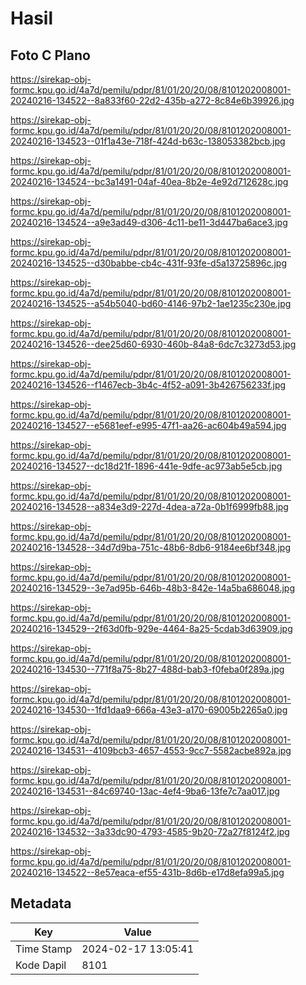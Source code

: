 # Hasil

## Foto C Plano

https://sirekap-obj-formc.kpu.go.id/4a7d/pemilu/pdpr/81/01/20/20/08/8101202008001-20240216-134522--8a833f60-22d2-435b-a272-8c84e6b39926.jpg

https://sirekap-obj-formc.kpu.go.id/4a7d/pemilu/pdpr/81/01/20/20/08/8101202008001-20240216-134523--01f1a43e-718f-424d-b63c-138053382bcb.jpg

https://sirekap-obj-formc.kpu.go.id/4a7d/pemilu/pdpr/81/01/20/20/08/8101202008001-20240216-134524--bc3a1491-04af-40ea-8b2e-4e92d712628c.jpg

https://sirekap-obj-formc.kpu.go.id/4a7d/pemilu/pdpr/81/01/20/20/08/8101202008001-20240216-134524--a9e3ad49-d306-4c11-be11-3d447ba6ace3.jpg

https://sirekap-obj-formc.kpu.go.id/4a7d/pemilu/pdpr/81/01/20/20/08/8101202008001-20240216-134525--d30babbe-cb4c-431f-93fe-d5a13725896c.jpg

https://sirekap-obj-formc.kpu.go.id/4a7d/pemilu/pdpr/81/01/20/20/08/8101202008001-20240216-134525--a54b5040-bd60-4146-97b2-1ae1235c230e.jpg

https://sirekap-obj-formc.kpu.go.id/4a7d/pemilu/pdpr/81/01/20/20/08/8101202008001-20240216-134526--dee25d60-6930-460b-84a8-6dc7c3273d53.jpg

https://sirekap-obj-formc.kpu.go.id/4a7d/pemilu/pdpr/81/01/20/20/08/8101202008001-20240216-134526--f1467ecb-3b4c-4f52-a091-3b426756233f.jpg

https://sirekap-obj-formc.kpu.go.id/4a7d/pemilu/pdpr/81/01/20/20/08/8101202008001-20240216-134527--e5681eef-e995-47f1-aa26-ac604b49a594.jpg

https://sirekap-obj-formc.kpu.go.id/4a7d/pemilu/pdpr/81/01/20/20/08/8101202008001-20240216-134527--dc18d21f-1896-441e-9dfe-ac973ab5e5cb.jpg

https://sirekap-obj-formc.kpu.go.id/4a7d/pemilu/pdpr/81/01/20/20/08/8101202008001-20240216-134528--a834e3d9-227d-4dea-a72a-0b1f6999fb88.jpg

https://sirekap-obj-formc.kpu.go.id/4a7d/pemilu/pdpr/81/01/20/20/08/8101202008001-20240216-134528--34d7d9ba-751c-48b6-8db6-9184ee6bf348.jpg

https://sirekap-obj-formc.kpu.go.id/4a7d/pemilu/pdpr/81/01/20/20/08/8101202008001-20240216-134529--3e7ad95b-646b-48b3-842e-14a5ba686048.jpg

https://sirekap-obj-formc.kpu.go.id/4a7d/pemilu/pdpr/81/01/20/20/08/8101202008001-20240216-134529--2f63d0fb-929e-4464-8a25-5cdab3d63909.jpg

https://sirekap-obj-formc.kpu.go.id/4a7d/pemilu/pdpr/81/01/20/20/08/8101202008001-20240216-134530--771f8a75-8b27-488d-bab3-f0feba0f289a.jpg

https://sirekap-obj-formc.kpu.go.id/4a7d/pemilu/pdpr/81/01/20/20/08/8101202008001-20240216-134530--1fd1daa9-666a-43e3-a170-69005b2265a0.jpg

https://sirekap-obj-formc.kpu.go.id/4a7d/pemilu/pdpr/81/01/20/20/08/8101202008001-20240216-134531--4109bcb3-4657-4553-9cc7-5582acbe892a.jpg

https://sirekap-obj-formc.kpu.go.id/4a7d/pemilu/pdpr/81/01/20/20/08/8101202008001-20240216-134531--84c69740-13ac-4ef4-9ba6-13fe7c7aa017.jpg

https://sirekap-obj-formc.kpu.go.id/4a7d/pemilu/pdpr/81/01/20/20/08/8101202008001-20240216-134532--3a33dc90-4793-4585-9b20-72a27f8124f2.jpg

https://sirekap-obj-formc.kpu.go.id/4a7d/pemilu/pdpr/81/01/20/20/08/8101202008001-20240216-134522--8e57eaca-ef55-431b-8d6b-e17d8efa99a5.jpg


## Metadata

| Key        | Value               |
| ---------- | ------------------- |
| Time Stamp | 2024-02-17 13:05:41 |
| Kode Dapil | 8101                |



